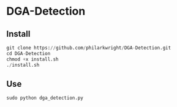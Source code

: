 # DGA-Detection

## Install

```python
git clone https://github.com/philarkwright/DGA-Detection.git  
cd DGA-Detection  
chmod +x install.sh
./install.sh
```

## Use

```python
sudo python dga_detection.py
```



